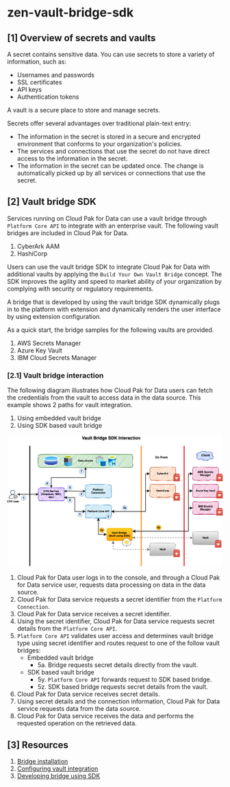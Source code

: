 # zen-vault-bridge-sdk

## [1] Overview of secrets and vaults
A secret contains sensitive data. You can use secrets to store a variety of information, such as:
- Usernames and passwords
- SSL certificates
- API keys
- Authentication tokens

A vault is a secure place to store and manage secrets. 

Secrets offer several advantages over traditional plain-text entry:
- The information in the secret is stored in a secure and encrypted environment that conforms to your organization's policies.
- The services and connections that use the secret do not have direct access to the information in the secret.
- The information in the secret can be updated once. The change is automatically picked up by all services or connections that use the secret.

## [2] Vault bridge SDK

Services running on Cloud Pak for Data can use a vault bridge through `Platform Core API` to integrate with an enterprise vault.
The following vault bridges are included in Cloud Pak for Data.
1. CyberArk AAM
2. HashiCorp

Users can use the vault bridge SDK to integrate Cloud Pak for Data with additional vaults by applying the `Build Your Own Vault Bridge` concept. The SDK improves the agility and speed to market ability of your organization by complying with security or regulatory requirements.

A bridge that is developed by using the vault bridge SDK dynamically plugs in to the platform with extension and dynamically renders the user interface by using extension configuration.

As a quick start, the bridge samples for the following vaults are provided.
1. AWS Secrets Manager
2. Azure Key Vault
3. IBM Cloud Secrets Manager

### [2.1] Vault bridge interaction

The following diagram illustrates how Cloud Pak for Data users can fetch the credentials from the vault to access data in the data source. This example shows 2 paths for vault integration.
1. Using embedded vault bridge
2. Using SDK based vault bridge

![image](/docs/images/FetchSecretInteraction.jpg)


1. Cloud Pak for Data user logs in to the console, and through a Cloud Pak for Data service user, requests data processing on data in the data source.
2. Cloud Pak for Data service requests a secret identifier from the `Platform Connection`.
3. Cloud Pak for Data service receives a secret identifier.
4. Using the secret identifier, Cloud Pak for Data service requests secret details from the `Platform Core API`.
5. `Platform Core API` validates user access and determines vault bridge type using secret identifier and routes request to one of the follow vault bridges:
    - Embedded vault bridge
        - 5a. Bridge requests secret details directly from the vault.
    - SDK based vault bridge
        - 5y. `Platform Core API` forwards request to SDK based bridge.
        - 5z. SDK based bridge requests secret details from the vault.
6. Cloud Pak for Data service receives secret details.
7. Using secret details and the connection information, Cloud Pak for Data service requests data from the data source.
8. Cloud Pak for Data service receives the data and performs the requested operation on the retrieved data.


## [3] Resources

1. [Bridge installation](/docs/01_installation/bridge_installation.md)
2. [Configuring vault integration](/docs/02_configuration/configure_vault_integration.md)
3. [Developing bridge using SDK](/docs/03_developer_resources/develop_new_bridge.md)

